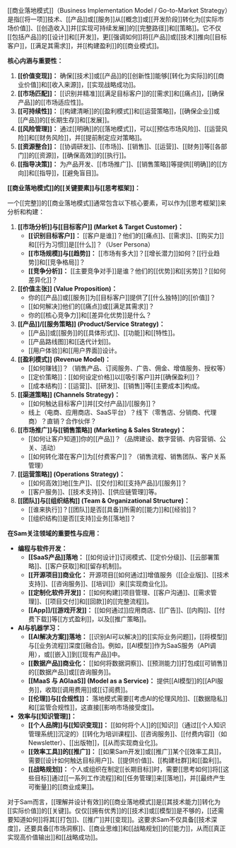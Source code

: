 [[商业落地模式]]（Business Implementation Model / Go-to-Market Strategy）是指[[将一项]]技术、[[产品]]或[[服务]]从[[概念]]或[[开发阶段]]转化为[[实际市场价值]]、[[创造收入]]并[[实现可持续发展]]的[[完整路径]]和[[策略]]。它不仅[[包括产品]]的[[设计]]和[[开发]]，更[[强调如何]]将[[产品]]或[[技术]]推向[[目标客户]]，[[满足其需求]]，并[[构建盈利]]的[[商业模式]]。

**核心内涵与重要性：**

1.  **[[价值变现]]：** 确保[[技术]]或[[产品]]的[[创新性]]能够[[转化为实际]]的[[商业价值]]和[[收入来源]]，[[实现战略成功]]。
2.  **[[市场匹配]]：** [[识别并精准]][[满足目标客户]]的[[需求]]和[[痛点]]，[[确保产品]]的[[市场适应性]]。
3.  **[[可持续性]]：** [[构建清晰]]的[[盈利模式]]和[[运营策略]]，[[确保企业]]或[[产品]]的[[长期生存]]和[[发展]]。
4.  **[[风险管理]]：** 通过[[明确]]的[[落地模式]]，可以[[预估市场风险]]、[[运营风险]]和[[财务风险]]，并[[提前制定应对策略]]。
5.  **[[资源整合]]：** [[协调研发]]、[[市场]]、[[销售]]、[[运营]]、[[财务]]等[[各部门]]的[[资源]]，[[确保高效]]的[[执行]]。
6.  **[[指导决策]]：** 为产品开发、[[市场推广]]、[[销售策略]]等提供[[明确]]的[[方向]]和[[指导]]，[[避免盲目]]。

**[[商业落地模式]]的[[关键要素]]与[[思考框架]]：**

一个[[完整]]的[[商业落地模式]]通常包含以下核心要素，可以作为[[思考框架]]来分析和构建：

1.  **[[市场分析]]与[[目标客户]] (Market & Target Customer)：**
    *   **[[识别目标客户]]：** [[客户是谁]]？他们的[[痛点]]、[[需求]]、[[购买力]]和[[行为习惯]]是[[什么]]？（User Persona）
    *   **[[市场规模]]与[[趋势]]：** [[市场有多大]]？[[增长潜力]]如何？[[行业趋势]]和[[竞争格局]]？
    *   **[[竞争分析]]：** [[主要竞争对手]]是谁？他们的[[优势]]和[[劣势]]？[[如何差异化]]？
2.  **[[价值主张]] (Value Proposition)：**
    *   你的[[产品]]或[[服务]]为[[目标客户]]提供了[[什么独特]]的[[价值]]？
    *   [[如何解决]]他们的[[痛点]]或[[满足其需求]]？
    *   你的[[核心竞争力]]和[[差异化优势]]是什么？
3.  **[[产品]]/[[服务策略]] (Product/Service Strategy)：**
    *   [[产品]]或[[服务]]的[[具体形式]]、[[功能]]和[[特性]]。
    *   [[产品路线图]]和[[迭代计划]]。
    *   [[用户体验]]和[[用户界面]]设计。
4.  **[[盈利模式]] (Revenue Model)：**
    *   [[如何赚钱]]？（销售产品、订阅服务、广告、佣金、增值服务、授权等）
    *   [[定价策略]]：[[如何设定价格]]以[[吸引客户]]并[[确保盈利]]？
    *   [[成本结构]]：[[运营]]、[[研发]]、[[销售]]等[[主要成本]]构成。
5.  **[[渠道策略]] (Channels Strategy)：**
    *   [[如何触达目标客户]]并[[交付产品]]/[[服务]]？
    *   线上（电商、应用商店、SaaS平台）？线下（零售店、分销商、代理商）？直销？合作伙伴？
6.  **[[市场推广]]与[[销售策略]] (Marketing & Sales Strategy)：**
    *   [[如何让客户知道]]你的[[产品]]？（品牌建设、数字营销、内容营销、公关、活动）
    *   [[如何转化潜在客户]]为[[付费客户]]？（销售流程、销售团队、客户关系管理）
7.  **[[运营策略]] (Operations Strategy)：**
    *   [[如何高效]]地[[生产]]、[[交付]]和[[支持产品]]/[[服务]]？
    *   [[客户服务]]、[[技术支持]]、[[供应链管理]]等。
8.  **[[团队]]与[[组织结构]] (Team & Organizational Structure)：**
    *   [[谁来执行]]？[[团队]]是否[[具备]]所需的[[能力]]和[[经验]]？
    *   [[组织结构]]是否[[支持]]业务[[落地]]？

**在Sam关注领域的重要性与应用：**

*   **编程与软件开发：**
    *   **[[SaaS产品]]落地：** [[如何设计]]订阅模式、[[定价分级]]、[[云部署策略]]、[[客户获取]]和[[留存机制]]。
    *   **[[开源项目]]商业化：** 开源项目[[如何通过]]增值服务（[[企业版]]、[[技术支持]]、[[咨询服务]]、[[培训]]）来[[实现商业化]]。
    *   **[[定制化软件开发]]：** [[如何构建]]项目管理、[[客户沟通]]、[[需求管理]]、[[项目交付]]和[[回款]]的[[完整流程]]。
    *   **[[App]]/[[游戏开发]]：** [[如何通过]]应用商店、[[广告]]、[[内购]]、[[付费下载]]等[[方式盈利]]，以及[[推广策略]]。
*   **AI与机器学习：**
    *   **[[AI解决方案]]落地：** [[识别AI可以解决]]的[[实际业务问题]]，[[将模型]]与[[业务流程]]深度[[融合]]。例如，[[AI模型]]作为SaaS服务（API调用），或[[嵌入]]到[[现有产品]]中。
    *   **[[数据产品]]商业化：** [[如何将数据洞察]]、[[预测能力]]打包成[[可销售]]的[[数据产品]]或[[咨询服务]]。
    *   **[[MaaS 与 AGIaaS]] (Model as a Service)：** 提供[[AI模型]]的[[API服务]]，收取[[调用费用]]或[[订阅费]]。
    *   **[[伦理]]与[[合规性]]：** 落地模式需要[[考虑AI的伦理风险]]、[[数据隐私]]和[[监管合规性]]，这直接[[影响市场接受度]]。
*   **效率与[[知识管理]]：**
    *   **[[个人品牌]]与[[知识变现]]：** [[如何将个人]]的[[知识]]（通过[[个人知识管理系统]]沉淀的）[[转化为培训课程]]、[[咨询服务]]、[[付费内容]]（如Newsletter）、[[出版物]]，[[从而实现商业化]]。
    *   **[[效率工具]]的[[推广]]：** [[如果Sam开发]]或[[推广]]某个[[效率工具]]，需要[[设计如何触达目标用户]]、[[提供价值]]、[[构建社群]]和[[盈利]]。
    *   **[[战略规划]]：** 个人或组织在制定[[长期目标]]时，需要[[思考如何]]将[[这些目标]]通过[[一系列工作流程]]和[[任务管理]]来[[落地]]，并[[最终产生可衡量]]的[[商业成果]]。

对于Sam而言，[[理解并设计有效]]的[[商业落地模式]]是[[其技术能力]]转化为[[实际价值]]的[[关键]]。仅仅[[拥有优秀]]的[[技术]]或[[模型]]是不够的，[[还需要知道如何]]将其[[打包]]、[[推广]]并[[变现]]。这要求Sam不仅具备[[技术深度]]，还要具备[[市场洞察]]、[[商业思维]]和[[战略规划]]的[[能力]]，从而[[真正实现高价值输出]]和[[战略成功]]。